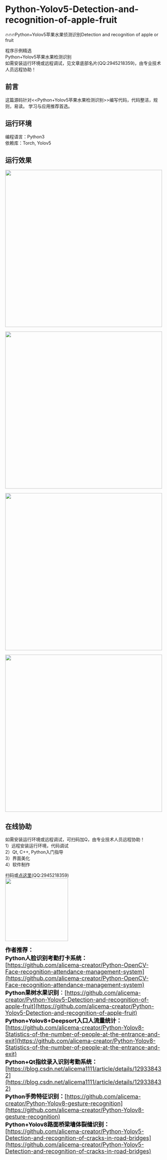 # Python-Yolov5-Detection-and-recognition-of-apple-fruit
🔥🔥🔥Python+Yolov5苹果水果侦测识别Detection and recognition of apple or fruit

程序示例精选  
Python+Yolov5苹果水果检测识别  
如需安装运行环境或远程调试，见文章底部名片(QQ:2945218359)，由专业技术人员远程协助！

## 前言
这篇源码针对<<Python+Yolov5苹果水果检测识别>>编写代码，代码整洁，规则，易读。 学习与应用推荐首选。

## 运行环境
编程语言：Python3  
依赖库：Torch, Yolov5

## 运行效果
<img src="https://github.com/alicema-creator/Python-Yolov5-Detection-and-recognition-of-apple-fruit/blob/main/screenshot/1.png" width="500"></a>


<img src="https://github.com/alicema-creator/Python-Yolov5-Detection-and-recognition-of-apple-fruit/blob/main/screenshot/2.png" width="500"></a>


<img src="https://github.com/alicema-creator/Python-Yolov5-Detection-and-recognition-of-apple-fruit/blob/main/screenshot/3.png" width="500"></a>


<img src="https://github.com/alicema-creator/Python-Yolov5-Detection-and-recognition-of-apple-fruit/blob/main/screenshot/4.jpg" width="500"></a>



## 在线协助
如需安装运行环境或远程调试，可扫码加Q，由专业技术人员远程协助！  
1）远程安装运行环境，代码调试  
2）Qt, C++, Python入门指导  
3）界面美化  
4）软件制作  

扫码或<a href="https://img-blog.csdnimg.cn/132d32981a6d4d48bdf578f9810bd341.png" target="_blank">点这里</a>(QQ:2945218359)  
<a href="https://img-blog.csdnimg.cn/132d32981a6d4d48bdf578f9810bd341.png" target="_blank">
  <img src="https://github.com/alicema-creator/Python-Yolov5-Detection-and-recognition-of-apple-fruit/blob/main/screenshot/qrcode.png" width="200">
</a>

<font color=#000000 size=4>**作者推荐：**</font>  
<font color=#000000 size=4>
**Python人脸识别考勤打卡系统：**
[https://github.com/alicema-creator/Python-OpenCV-Face-recognition-attendance-management-system](https://github.com/alicema-creator/Python-OpenCV-Face-recognition-attendance-management-system)  
 **Python果树水果识别**：[https://github.com/alicema-creator/Python-Yolov5-Detection-and-recognition-of-apple-fruit](https://github.com/alicema-creator/Python-Yolov5-Detection-and-recognition-of-apple-fruit)  
**Python+Yolov8+Deepsort入口人流量统计：**[https://github.com/alicema-creator/Python-Yolov8-Statistics-of-the-number-of-people-at-the-entrance-and-exit](https://github.com/alicema-creator/Python-Yolov8-Statistics-of-the-number-of-people-at-the-entrance-and-exit)  
**Python+Qt指纹录入识别考勤系统：**[https://blog.csdn.net/alicema1111/article/details/129338432](https://blog.csdn.net/alicema1111/article/details/129338432)  
**Python手势特征识别：**[https://github.com/alicema-creator/Python-Yolov8-gesture-recognition](https://github.com/alicema-creator/Python-Yolov8-gesture-recognition)  
**Python+Yolov8路面桥梁墙体裂缝识别：**[https://github.com/alicema-creator/Python-Yolov5-Detection-and-recognition-of-cracks-in-road-bridges](https://github.com/alicema-creator/Python-Yolov5-Detection-and-recognition-of-cracks-in-road-bridges)  
</font>  

